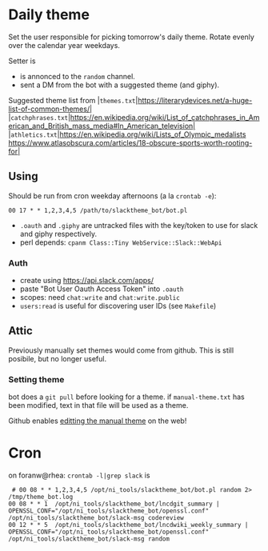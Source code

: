 # Daily theme

Set the user responsible for picking tomorrow's daily theme. Rotate evenly over the calendar year weekdays.

Setter is
 * is annonced to the `random` channel.
 * sent a DM from the bot with a suggested theme (and giphy). 

Suggested theme list from
|`themes.txt`|https://literarydevices.net/a-huge-list-of-common-themes/|
|`catchphrases.txt`|https://en.wikipedia.org/wiki/List_of_catchphrases_in_American_and_British_mass_media#In_American_television|
|`athletics.txt`|https://en.wikipedia.org/wiki/Lists_of_Olympic_medalists https://www.atlasobscura.com/articles/18-obscure-sports-worth-rooting-for|

## Using

Should be run from cron weekday afternoons (a la `crontab -e`):
```
00 17 * * 1,2,3,4,5 /path/to/slacktheme_bot/bot.pl
```

* `.oauth` and `.giphy` are untracked files with the key/token to use for slack and giphy respectively.
* perl depends: `cpanm Class::Tiny WebService::Slack::WebApi`

### Auth
* create using https://api.slack.com/apps/
* paste "Bot User Oauth Access Token" into `.oauth`
* scopes: need `chat:write` and `chat:write.public`
* `users:read` is useful for discovering user IDs (see `Makefile`)

## Attic

Previously manually set themes would come from github. This is still posibile, but no longer useful.

### Setting theme
bot does a `git pull` before looking for a theme. if `manual-theme.txt` has been modified, text in that file will be used as a theme.

Github enables [editting the manual theme](https://github.com/LabNeuroCogDevel/slacktheme_bot/edit/master/manual-theme.txt) on the web!

# Cron
on foranw@rhea: `crontab -l|grep slack` is

```
 # 00 08 * * 1,2,3,4,5 /opt/ni_tools/slacktheme_bot/bot.pl random 2> /tmp/theme_bot.log
00 08 * * 1  /opt/ni_tools/slacktheme_bot/lncdgit_summary |  OPENSSL_CONF="/opt/ni_tools/slacktheme_bot/openssl.conf" /opt/ni_tools/slacktheme_bot/slack-msg codereview 
00 12 * * 5  /opt/ni_tools/slacktheme_bot/lncdwiki_weekly_summary | OPENSSL_CONF="/opt/ni_tools/slacktheme_bot/openssl.conf" /opt/ni_tools/slacktheme_bot/slack-msg random 
```
